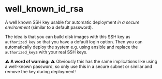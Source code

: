 # well_known_id_rsa
A well known SSH key usable for automatic deployment *in a secure environment* (similar to a default password).

The idea is that you can build disk images with this SSH key as `authorized_key` so that you have a default login option. Then you can automatically deploy the system e.g. using ansible and replace the `authorized_key`s with your real SSH keys.

__⚠️ A word of warning: ⚠️__ Obviously this has the same implications like using a well-known password, so only use this in a secure subnet or similar and remove the key during deployment!
